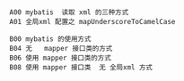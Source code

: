 #
    A00 mybatis  读取 xml 的三种方式 
    A01 全局xml 配置之 mapUnderscoreToCamelCase
    
    B00 mybatis 的使用方式 
    B04 无   mapper 接口类的方式
    B06 使用 mapper 接口类的方式
    B08 使用 mapper 接口类  无 全局xml 方式 
